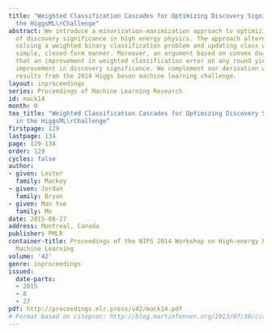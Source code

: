 ```yaml
---
title: "Weighted Classification Cascades for Optimizing Discovery Significance in
  the HiggsML\rChallenge"
abstract: We introduce a minorization-maximization approach to optimizing common measures
  of discovery significance in high energy physics. The approach alternates between
  solving a weighted binary classification problem and updating class weights in a
  simple, closed-form manner. Moreover, an argument based on convex duality shows
  that an improvement in weighted classification error on any round yields a commensurate
  improvement in discovery significance. We complement our derivation with experimental
  results from the 2014 Higgs boson machine learning challenge.
layout: inproceedings
series: Proceedings of Machine Learning Research
id: mack14
month: 0
tex_title: "Weighted Classification Cascades for Optimizing Discovery Significance
  in the HiggsML\rChallenge"
firstpage: 129
lastpage: 134
page: 129-134
order: 129
cycles: false
author:
- given: Lester
  family: Mackey
- given: Jordan
  family: Bryan
- given: Man Yue
  family: Mo
date: 2015-08-27
address: Montreal, Canada
publisher: PMLR
container-title: Proceedings of the NIPS 2014 Workshop on High-energy Physics and
  Machine Learning
volume: '42'
genre: inproceedings
issued:
  date-parts:
  - 2015
  - 8
  - 27
pdf: http://proceedings.mlr.press/v42/mack14.pdf
# Format based on citeproc: http://blog.martinfenner.org/2013/07/30/citeproc-yaml-for-bibliographies/
---
```

